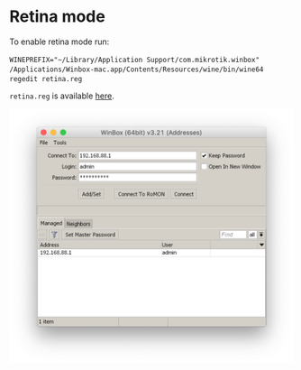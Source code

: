 # Retina mode

To enable retina mode run:

`WINEPREFIX="~/Library/Application Support/com.mikrotik.winbox" /Applications/Winbox-mac.app/Contents/Resources/wine/bin/wine64 regedit retina.reg`

`retina.reg` is available [here](https://github.com/nrlquaker/winbox-mac/blob/master/retina_mode/retina.reg).

<p align="center">
  <img src="screenshot.png" width="650">
</p>
